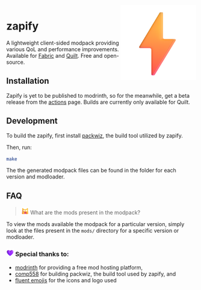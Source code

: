 <img align="right" height="200" src="https://raw.githubusercontent.com/CompeyDev/zapify/main/assets/logo.png" />

# zapify
A lightweight client-sided modpack providing various QoL and performance improvements. Available for [Fabric](https://www.fabricmc.net/) and [Quilt](https://quiltmc.org/en/). Free and open-source.


## Installation
Zapify is yet to be published to modrinth, so for the meanwhile, get a beta release from the [actions](https://github.com/CompeyDev/zapify/actions) page. Builds are currently only available for Quilt.

## Development
To build the zapify, first install [packwiz](https://github.com/packwiz/packwiz), the build tool utilized by zapify.

Then, run:
```sh
make
```

The the generated modpack files can be found in the folder for each version and modloader.

## FAQ
> <img height="20" src="https://raw.githubusercontent.com/CompeyDev/zapify/main/assets/shocked_cat.png" />
>  What are the mods present in the modpack?
To view the mods available the modpack for a particular version, simply look at the files present in the `mods/` directory for a specific version or modloader.

### <img height="20" src="https://raw.githubusercontent.com/CompeyDev/zapify/main/assets/purple_heart.png"> Special thanks to:</img>

- [modrinth](https://modrinth.com) for providing a free mod hosting platform,
- [comp558](https://github.com/comp500) for building packwiz, the build tool used by zapify, and
- [fluent emojis](https://fluentemoji.com/) for the icons and logo used
